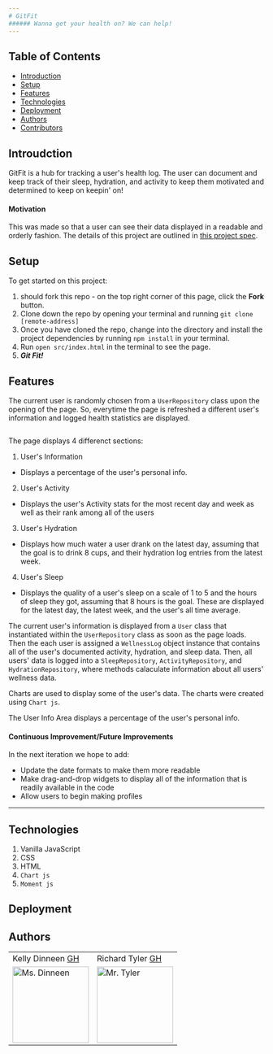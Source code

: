 ```yaml
---
# GitFit
###### Wanna get your health on? We can help! 
---
```


## Table of Contents
* [Introduction](#introduction)
* [Setup](#setup)
* [Features](#features)
* [Technologies](#technologies)
* [Deployment](#deployment)
* [Authors](#authors)
* [Contributors](#contributors)

## Introudction

GitFit is a hub for tracking a user's health log. The user can document and keep track of their sleep, hydration, and activity to keep them motivated and determined to keep on keepin' on! 

#### Motivation

This was made so that a user can see their data displayed in a readable and orderly fashion. The details of this project are outlined in [this project spec](http://frontend.turing.io/projects/fitlit.html). 

## Setup

To get started on this project: 

1. should fork this repo - on the top right corner of this page, click the **Fork** button.
2. Clone down the repo by opening your terminal and running `git clone [remote-address]`
3. Once you have cloned the repo, change into the directory and install the project dependencies by running `npm install` in your terminal.
4. Run `open src/index.html` in the terminal to see the page. 
5. _**Git Fit!**_

## Features

The current user is randomly chosen from a `UserRepository` class upon the opening of the page. So, everytime the page is refreshed a different user's information and logged health statistics are displayed. 

<p align = "center">
<img src="">
</p>

The page displays 4 differenct sections: 
1. User's Information
* Displays a percentage of the user's personal info.
2. User's Activity
* Displays the user's Activity stats for the most recent day and week as well as their rank among all of the users
3. User's Hydration
* Displays how much water a user drank on the latest day, assuming that the goal is to drink 8 cups, and their hydration log entries from the latest week.
4. User's Sleep
* Displays the quality of a user's sleep on a scale of 1 to 5 and the hours of sleep they got, assuming that 8 hours is the goal. These are displayed for the latest day, the latest week, and the user's all time average. 

The current user's information is displayed from a `User` class that instantiated within the `UserRepository` class as soon as the page loads. Then the each user is assigned a `WellnessLog` object instance that contains all of the user's documented activity, hydration, and sleep data. Then, all users' data is logged into a `SleepRepository`, `ActivityRepository`, and `HydrationRepository`, where methods calaculate information about all users' wellness data. 

Charts are used to display some of the user's data. The charts were created using `Chart js`.

The User Info Area displays a percentage of the user's personal info.


#### 

#### Continuous Improvement/Future Improvements
 In the next iteration we hope to add:
  * Update the date formats to make them more readable
  * Make drag-and-drop widgets to display all of the information that is readily available in the code 
  * Allow users to begin making profiles
---

## Technologies

1. Vanilla JavaScript
2. CSS 
3. HTML
4. `Chart js`
5. `Moment js`

## Deployment

####

## Authors
<table>
    <tr>
        <td> Kelly Dinneen <a href="https://github.com/kellydinneen">GH</td>
        <td> Richard Tyler <a href="https://github.com/richardltyler">GH</td>
    </tr>
<td><img src="https://avatars3.githubusercontent.com/u/70412553?s=400&u=6889ab0a2470a8c4d85c90de53761b160bb9fea6&v=4" alt="Ms. Dinneen"
 width="150" height="auto" /></td>
 <td><img src="https://avatars3.githubusercontent.com/u/70095063?s=460&u=39c274f1a2fbb88cc013de61aa8307596a988255&v=4" alt="Mr. Tyler"
 width="150" height="auto" /></td>
</table>



